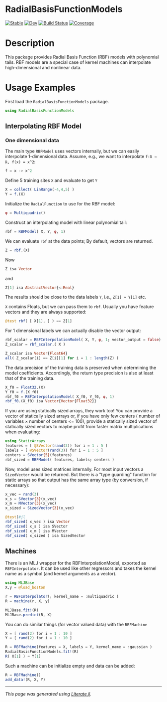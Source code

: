# RadialBasisFunctionModels

[![Stable](https://img.shields.io/badge/docs-stable-blue.svg)](https://manuelbb-upb.github.io/RadialBasisFunctionModels.jl/stable)
[![Dev](https://img.shields.io/badge/docs-dev-blue.svg)](https://manuelbb-upb.github.io/RadialBasisFunctionModels.jl/dev)
[![Build Status](https://github.com/manuelbb-upb/RadialBasisFunctionModels.jl/workflows/CI/badge.svg)](https://github.com/manuelbb-upb/RadialBasisFunctionModels.jl/actions)
[![Coverage](https://codecov.io/gh/manuelbb-upb/RadialBasisFunctionModels.jl/branch/master/graph/badge.svg)](https://codecov.io/gh/manuelbb-upb/RadialBasisFunctionModels.jl)

# Description
This package provides Radial Basis Function (RBF) models with polynomial tails.
RBF models are a special case of kernel machines can interpolate high-dimensional
and nonlinear data.

# Usage Examples

First load the `RadialBasisFunctionModels` package.

````julia
using RadialBasisFunctionModels
````

## Interpolating RBF Model

### One dimensional data
The main type `RBFModel` uses vectors internally, but we can easily
interpolate 1-dimensional data.
Assume, e.g., we want to interpolate ``f:ℝ → ℝ, f(x) = x^2``:

````julia
f = x -> x^2
````

Define 5 training sites `X` and evaluate to get `Y`

````julia
X = collect( LinRange(-4,4,5) )
Y = f.(X)
````

Initialize the `RadialFunction` to use for the RBF model:

````julia
φ = Multiquadric()
````

Construct an interpolating model with linear polynomial tail:

````julia
rbf = RBFModel( X, Y, φ, 1)
````

We can evaluate `rbf` at the data points;
By default, vectors are returned.

````julia
Z = rbf.(X)
````

Now

````julia
Z isa Vector
````

and

````julia
Z[1] isa AbstractVector{<:Real}
````

The results should be close to the data labels `Y`, i.e., `Z[1] ≈ Y[1]` etc.

`X` contains Floats, but we can pass them to `rbf`.
Usually you have feature vectors and they are always supported:

````julia
@test rbf( [ X[1], ] ) == Z[1]
````

For 1 dimensional labels we can actually disable the vector output:

````julia
rbf_scalar = RBFInterpolationModel( X, Y, φ, 1; vector_output = false)
Z_scalar = rbf_scalar.( X )

Z_scalar isa Vector{Float64}
all( Z_scalar[i] == Z[i][1] for i = 1 : length(Z) )
````

The data precision of the training data is preserved when determining the model
coefficients.
Accordingly, the return type precision is also at least that of the training data.

````julia
X_f0 = Float32.(X)
Y_f0 = f.(X_f0)
rbf_f0 = RBFInterpolationModel( X_f0, Y_f0, φ, 1)
rbf_f0.(X_f0) isa Vector{Vector{Float32}}
````

If you are using statically sized arrays, they work too!
You can provide a vector of statically sized arrays or, if
you have only few centers ( number of variables × number of centers <= 100),
provide a statically sized vector of statically sized vectors to maybe profit
from faster matrix multiplications when evaluating:

````julia
using StaticArrays
features = [ @SVector(rand(3)) for i = 1 : 5 ]
labels = [ @SVector(rand(3)) for i = 1 : 5 ]
centers = SVector{5}(features)
rbf_sized = RBFModel( features, labels; centers )
````

Now, model uses sized matrices internally.
For most input vectors a `SizedVector` would be returned.
But there is a "type guarding" function for static arrays so that output has the same
array type (by conversion, if necessary):

````julia
x_vec = rand(3)
x_s = SVector{3}(x_vec)
x_m = MVector{3}(x_vec)
x_sized = SizedVector{3}(x_vec)

@test(#jl
rbf_sized( x_vec ) isa Vector
rbf_sized( x_s ) isa SVector
rbf_sized( x_m ) isa MVector
rbf_sized( x_sized ) isa SizedVector
````

## Machines

There is an MLJ wrapper for the RBFInterpolationModel, exported as `RBFInterpolator`.
It can be used like other regressors and takes the kernel name as a symbol (and kernel arguments as a vector).

````julia
using MLJBase
X,y = @load_boston

r = RBFInterpolator(; kernel_name = :multiquadric )
R = machine(r, X, y)

MLJBase.fit!(R)
MLJBase.predict(R, X)
````

You can do similar things (for vector valued data) with the `RBFMachine`

````julia
X = [ rand(2) for i = 1 : 10 ]
Y = [ rand(2) for i = 1 : 10 ]

R = RBFMachine(features = X, labels = Y, kernel_name = :gaussian )
RadialBasisFunctionModels.fit!(R)
R( X[1] ) ≈ Y[1]
````

Such a machine can be initialize empty and data can be added:

````julia
R = RBFMachine()
add_data!(R, X, Y)
````

---

*This page was generated using [Literate.jl](https://github.com/fredrikekre/Literate.jl).*

